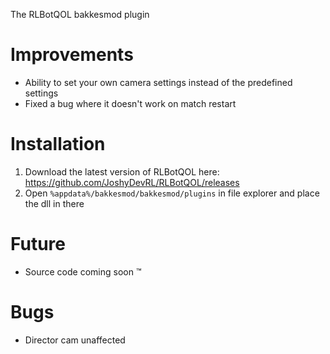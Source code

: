 The RLBotQOL bakkesmod plugin

# Improvements

- Ability to set your own camera settings instead of the predefined settings
- Fixed a bug where it doesn't work on match restart

# Installation

1. Download the latest version of RLBotQOL here: https://github.com/JoshyDevRL/RLBotQOL/releases
3. Open `%appdata%/bakkesmod/bakkesmod/plugins` in file explorer and place the dll in there

# Future
- Source code coming soon :tm:

# Bugs
- Director cam unaffected
